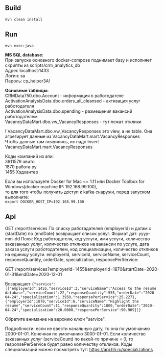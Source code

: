 ## Build
`mvn clean install`

## Run
`mvn exec:java`

**MS SQL database:**    
При запуске основного docker-compose поднимает базу и исполняет скрипты из scripts/crm_analytics_db  
Адрес localhost:1433  
Логин: sa  
Пароль: cp_helper3A!  

**Основные таблицы:**    
CRMData750.dbo.Account - информация о работодателе  
ActivationAnalysisData.dbo.orders_all_cleansed - активация услуг работодателя  
ActivationAnalysisData.dbo.spending - размещения вакансий работодателем  
VacancyDataMart.dbo.vw_VacancyResponses - тут лежат отклики  

! VacancyDataMart.dbo.vw_VacancyResponses это view, а не table. Она агрегирует данные из VacancyDataMart.mart.VacancyResponses  
Чтобы данные там появились, их надо Insert VacancyDataMart.mart.VacancyResponses

Коды компаний из апи:  
3911579 авито  
1870 работа ру  
1455 Хэдхантер  

Если вы используете Docker for Mac <= 1.11 или Docker Toolbox for Windows(docker machine IP: 192.168.99.100),  
то для того чтобы получить доступ к kafka снаружи, перед запуском выполните:  
`export DOCKER_HOST_IP=192.168.99.100`  

## Api
GET /report/services
По списку работадателей (employerId) и датам с (startDate) по (endDate) возвращает список услуг. Формат дат: yyyy-mm-dd
Поля: Код работодателя, код услуги, имя услуги, количество заказанных услуг, количество откликов на вакансии по услуге, дата заказа услуги работодателем, код специализации, количество откликов на единицу услуги.
employerId, serviceId, serviceName, serviceCount, responseQuantity, orderDate, specialization, responsePerService:

GET /report/services?employerId=1455&employerId=1870&startDate=2020-01-31&endDate=2020-12-01

Возвращает 
```{"service":[{"employerId":1455,"serviceId":3,"serviceName":"Access to the resume database","serviceCount":22,"responseQuantity":555,"orderDate":"2020-04-24","specialization":1.3950,"responsePerService":25.227},{"employerId":1870,"serviceId":6,"serviceName":"Highlight the resume","serviceCount":11,"responseQuantity":1000,"orderDate":"2020-04-24","specialization":20.0000,"responsePerService":90.909}]}```

Обратите внимание на верхнию ключ "service".

Подробности: если не ввести начальную дату, то она по умолчанию 2000-01-01. Конечная по умолчанию 3000-01-01.
Если количество заказанных услуг (serviceCount) по какой-то причине = 0, то responsePerService будет равно количеству откликов.
Коды специализаций можно посмотреть тут: https://api.hh.ru/specializations 


